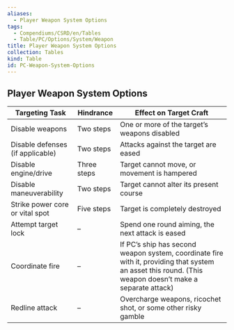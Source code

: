 ```yaml
---
aliases:
  - Player Weapon System Options
tags:
  - Compendiums/CSRD/en/Tables
  - Table/PC/Options/System/Weapon
title: Player Weapon System Options
collection: Tables
kind: Table
id: PC-Weapon-System-Options
---
```

## Player Weapon System Options  
  
| Targeting Task                     | Hindrance     | Effect on Target Craft                                                                                                                                    |
| ---------------------------------- | ------------- | --------------------------------------------------------------------------------------------------------------------------------------------------------- |
| Disable weapons                    | Two steps     | One or more of the target’s weapons disabled                                                                                                              |
| Disable defenses (if applicable)   | Two steps     | Attacks against the target are eased                                                                                                                      |
| Disable engine/drive               | Three steps   | Target cannot move, or movement is hampered                                                                                                               |
| Disable maneuverability            | Two steps     | Target cannot alter its present course                                                                                                                    |
| Strike power core or vital spot    | Five steps    | Target is completely destroyed                                                                                                                            |
| Attempt target lock                | –             | Spend one round aiming, the next attack is eased                                                                                                          |
| Coordinate fire                    | –             | If PC’s ship has second weapon system, coordinate fire with it, providing that system an asset this round. (This weapon doesn’t make a separate attack)   |
| Redline attack                     | –             | Overcharge weapons, ricochet shot, or some other risky gamble                                                                                             |

